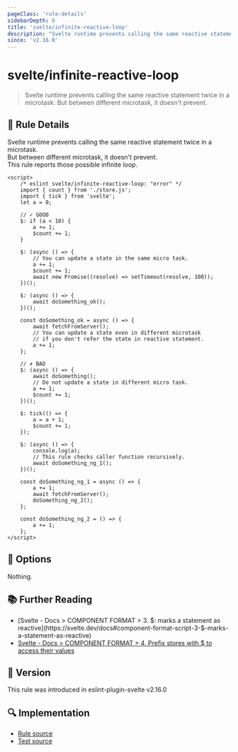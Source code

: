 ```yaml
---
pageClass: 'rule-details'
sidebarDepth: 0
title: 'svelte/infinite-reactive-loop'
description: "Svelte runtime prevents calling the same reactive statement twice in a microtask. But between different microtask, it doesn't prevent."
since: 'v2.16.0'
---
```


# svelte/infinite-reactive-loop

> Svelte runtime prevents calling the same reactive statement twice in a microtask. But between different microtask, it doesn't prevent.

## :book: Rule Details

Svelte runtime prevents calling the same reactive statement twice in a microtask.<br/>
But between different microtask, it doesn't prevent.<br/>
This rule reports those possible infinite loop.

<ESLintCodeBlock>

<!--eslint-skip-->

```svelte
<script>
	/* eslint svelte/infinite-reactive-loop: "error" */
	import { count } from './store.js';
	import { tick } from 'svelte';
	let a = 0;

	// ✓ GOOD
	$: if (a < 10) {
		a += 1;
		$count += 1;
	}

	$: (async () => {
		// You can update a state in the same micro task.
		a += 1;
		$count += 1;
		await new Promise((resolve) => setTimeout(resolve, 100));
	})();

	$: (async () => {
		await doSomething_ok();
	})();

	const doSomething_ok = async () => {
		await fetchFromServer();
		// You can update a state even in different microtask
		// if you don't refer the state in reactive statement.
		a += 1;
	};

	// ✗ BAD
	$: (async () => {
		await doSomething();
		// Do not update a state in different micro task.
		a += 1;
		$count += 1;
	})();

	$: tick(() => {
		a = a + 1;
		$count += 1;
	});

	$: (async () => {
		console.log(a);
		// This rule checks caller function recursively.
		await doSomething_ng_1();
	})();

	const doSomething_ng_1 = async () => {
		a += 1;
		await fetchFromServer();
		doSomething_ng_2();
	};

	const doSomething_ng_2 = () => {
		a += 1;
	};
</script>
```

</ESLintCodeBlock>

## :wrench: Options

Nothing.

## :books: Further Reading

- [Svelte - Docs > COMPONENT FORMAT > 3. $: marks a statement as reactive](https://svelte.dev/docs#component-format-script-3-$-marks-a-statement-as-reactive)
- [Svelte - Docs > COMPONENT FORMAT > 4. Prefix stores with $ to access their values](https://svelte.dev/docs#component-format-script-4-prefix-stores-with-$-to-access-their-values)

## :rocket: Version

This rule was introduced in eslint-plugin-svelte v2.16.0

## :mag: Implementation

- [Rule source](https://github.com/sveltejs/eslint-plugin-svelte/blob/main/src/rules/infinite-reactive-loop.ts)
- [Test source](https://github.com/sveltejs/eslint-plugin-svelte/blob/main/tests/src/rules/infinite-reactive-loop.ts)

